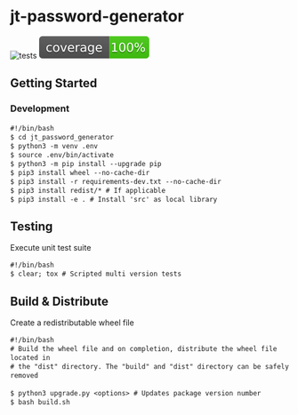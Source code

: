 # jt-password-generator

![tests](https://github.com/jt-kl/jt-password-generator/actions/workflows/premise.yml/badge.svg)
![coverage](./tests/coverage.svg)

## Getting Started

### Development

```shell
#!/bin/bash
$ cd jt_password_generator
$ python3 -m venv .env
$ source .env/bin/activate
$ python3 -m pip install --upgrade pip
$ pip3 install wheel --no-cache-dir
$ pip3 install -r requirements-dev.txt --no-cache-dir
$ pip3 install redist/* # If applicable
$ pip3 install -e . # Install 'src' as local library

```

## Testing

Execute unit test suite

```shell
#!/bin/bash
$ clear; tox # Scripted multi version tests

```

## Build & Distribute

Create a redistributable wheel file

```shell
#!/bin/bash
# Build the wheel file and on completion, distribute the wheel file located in
# the "dist" directory. The "build" and "dist" directory can be safely removed

$ python3 upgrade.py <options> # Updates package version number
$ bash build.sh

```
